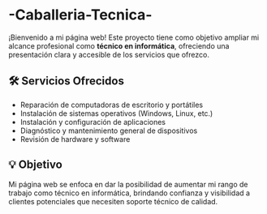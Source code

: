 # -Caballeria-Tecnica-
¡Bienvenido a mi página web! Este proyecto tiene como objetivo ampliar mi alcance profesional como **técnico en informática**, ofreciendo una presentación clara y accesible de los servicios que ofrezco.

## 🛠️ Servicios Ofrecidos

- Reparación de computadoras de escritorio y portátiles
- Instalación de sistemas operativos (Windows, Linux, etc.)
- Instalación y configuración de aplicaciones
- Diagnóstico y mantenimiento general de dispositivos
- Revisión de hardware y software

## 💡 Objetivo

Mi página web se enfoca en dar la posibilidad de aumentar mi rango de trabajo como técnico en informática, brindando confianza y visibilidad a clientes potenciales que necesiten soporte técnico de calidad.
